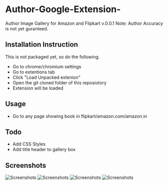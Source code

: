 # Author-Google-Extension-
Author Image Gallery for Amazon and Flipkart v.0.0.1
Note: Author Accuracy is not yet guranteed.
## Installation Instruction
This is not packaged yet, so do the following.

- Go to chrome/chromium settings
- Go to extentions tab
- Click "Load Unpacked extenion"
- Open the git cloned folder of this reposiotory 
- Extension will be loaded

## Usage
- Go to any page showing book in flipkart/amazon.com/amazon.in

## Todo
- Add CSS Styles
- Add title header to gallery box

## Screenshots
![Screenshots](https://raw.githubusercontent.com/geekodour/Author-Google-Extension-/master/screenshots/1.png)
![Screenshots](https://raw.githubusercontent.com/geekodour/Author-Google-Extension-/master/screenshots/2.png)
![Screenshots](https://raw.githubusercontent.com/geekodour/Author-Google-Extension-/master/screenshots/3.png)
![Screenshots](https://raw.githubusercontent.com/geekodour/Author-Google-Extension-/master/screenshots/4.png)
